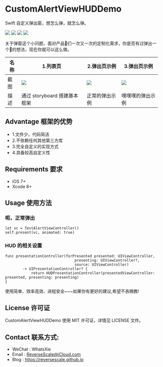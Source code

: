 # CustomAlertViewHUDDemo
Swift 自定义弹出窗，想怎么弹，就怎么弹。

![](https://img.shields.io/badge/platform-iOS-red.svg) 
![](https://img.shields.io/badge/language-Swift--C-orange.svg) 
![](https://img.shields.io/badge/download-295K-brightgreen.svg)
![](https://img.shields.io/badge/license-MIT%20License-brightgreen.svg) 

关于弹窗这个小问题，面对产品🐶们一次又一次的定制化需求，你是否有过弹出一个💩的想法，现在你就可以这么做。

| 名称 |1.列表页 |2.弹出页示例 |3.弹出页示例 |
| ------------- | ------------- | ------------- | ------------- |
| 截图 | ![](http://og1yl0w9z.bkt.clouddn.com/17-9-15/65879066.jpg) | ![](http://og1yl0w9z.bkt.clouddn.com/17-9-15/1613835.jpg) | ![](http://og1yl0w9z.bkt.clouddn.com/17-9-15/84045025.jpg) |
| 描述 | 通过 storyboard 搭建基本框架 | 正常的弹出示例 | 嘿嘿嘿的弹出示例 |


## Advantage 框架的优势
* 1.文件少，代码简洁
* 2.不依赖任何其他第三方库
* 3.完全自定义的实现方式
* 4.具备较高自定义性


## Requirements 要求
* iOS 7+
* Xcode 8+


## Usage 使用方法
### 呃，正常弹出
```
let vc = TestAlertViewController()
self.present(vc, animated: true)
```
### HUD 的相关设置
```
func presentationController(forPresented presented: UIViewController,
                                presenting: UIViewController?,
                                source: UIViewController)
        -> UIPresentationController? {
            return HUDPresentationController(presentedViewController: presented, presenting: presenting)
}
```

使用简单、效率高效、进程安全~~~如果你有更好的建议,希望不吝赐教!


## License 许可证
CustomAlertViewHUDDemo 使用 MIT 许可证，详情见 LICENSE 文件。


## Contact 联系方式:
* WeChat : WhatsXie
* Email : ReverseScale@iCloud.com
* Blog : https://reversescale.github.io
